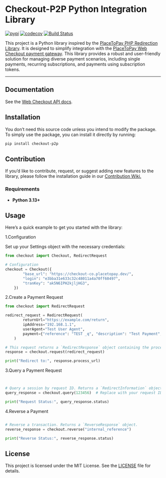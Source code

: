 
# **Checkout-P2P Python Integration Library**

[![pypi](https://img.shields.io/pypi/v/checkout-p2p.svg)](https://pypi.org/project/checkout-p2p/)
[![codecov](https://codecov.io/github/andrextor/python-checkout/graph/badge.svg?token=XPxrdb1Q2M)](https://codecov.io/github/andrextor/python-checkout)
[![Build Status](https://github.com/andrextor/python-checkout/actions/workflows/python-app.yml/badge.svg)](https://github.com/andrextor/python-checkout/actions)

This project is a Python library inspired by the [PlaceToPay PHP Redirection Library](https://github.com/dnetix/redirection). It is designed to simplify integration with the [PlaceToPay Web Checkout payment gateway](https://docs.placetopay.dev/en/checkout). This library provides a robust and user-friendly solution for managing diverse payment scenarios, including single payments, recurring subscriptions, and payments using subscription tokens.

---

## Documentation

See the [Web Checkout API docs](https://docs.placetopay.dev/en/checkout).

## Installation

You don’t need this source code unless you intend to modify the package. To simply use the package, you can install it directly by running:

```sh
pip install checkout-p2p
```

## Contribution

If you’d like to contribute, request, or suggest adding new features to the library, please follow the installation guide in our [Contribution Wiki.](https://github.com/andrextor/python-checkout/wiki/Contribution)

### Requirements

- **Python 3.13+**

## Usage

Here’s a quick example to get you started with the library:

1.Configuration

Set up your Settings object with the necessary credentials:

```python
from checkout import Checkout, RedirectRequest

# Configuration
checkout = Checkout({
        "base_url": "https://checkout-co.placetopay.dev/",
        "login": "e3bba31e633c32c48011a4a70ff60497",
        "tranKey": "ak5N6IPH2kjljHG3",
    })
```

2.Create a Payment Request

```python
from checkout import RedirectRequest

redirect_request = RedirectRequest(
        returnUrl="https://example.com/return",
        ipAddress="192.168.1.1",
        userAgent="Test User Agent",
        payment={"reference": "TEST _q", "description": "Test Payment", "amount": {"currency": "COP", "total": 10000}}
    )

# This request returns a `RedirectResponse` object containing the process URL.
response = checkout.request(redirect_request)

print("Redirect to:", response.process_url)
```

3.Query a Payment Request

```python


# Query a session by request ID. Returns a `RedirectInformation` object.
query_response = checkout.query(123456)  # Replace with your request ID

print("Request Status:", query_response.status)
```

4.Reverse a Payment

```python

# Reverse a transaction. Returns a `ReverseResponse` object.
reverse_response = checkout.reverse("internal_reference")

print("Reverse Status:", reverse_response.status)
```

## **License**

This project is licensed under the MIT License. See the [LICENSE](LICENSE.txt) file for details.